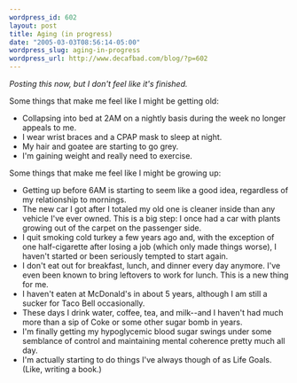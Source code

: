 ```yaml
--- 
wordpress_id: 602
layout: post
title: Aging (in progress)
date: "2005-03-03T08:56:14-05:00"
wordpress_slug: aging-in-progress
wordpress_url: http://www.decafbad.com/blog/?p=602
---
```

*Posting this now, but I don't feel like it's finished.*

Some things that make me feel like I might be getting old:

* Collapsing into bed at 2AM on a nightly basis during the week no longer appeals to me.
* I wear wrist braces and a CPAP mask to sleep at night.
* My hair and goatee are starting to go grey.
* I'm gaining weight and really need to exercise.

Some things that make me feel like I might be growing up:

* Getting up before 6AM is starting to seem like a good idea, regardless of my relationship to mornings.  
* The new car I got after I totaled my old one is cleaner inside than any vehicle I've ever owned.  This is a big step: I once had a car with plants growing out of the carpet on the passenger side.
* I quit smoking cold turkey a few years ago and, with the exception of one half-cigarette after losing a job (which only made things worse), I haven't started or been seriously tempted to start again.
* I don't eat out for breakfast, lunch, and dinner every day anymore.  I've even been known to bring leftovers to work for lunch.  This is a new thing for me.
* I haven't eaten at McDonald's in about 5 years, although I am still a sucker for Taco Bell occasionally.
* These days I drink water, coffee, tea, and milk--and I haven't had much more than a sip of Coke or some other sugar bomb in years.
* I'm finally getting my hypoglycemic blood sugar swings under some semblance of control and maintaining mental coherence pretty much all day.
* I'm actually starting to do things I've always though of as Life Goals.  (Like, writing a book.)
